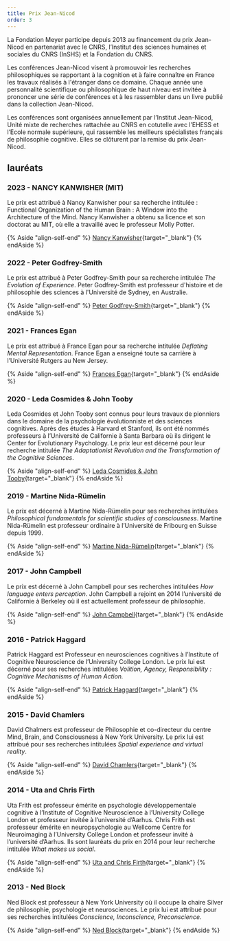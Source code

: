 ```yaml
---
title: Prix Jean-Nicod
order: 3
---
```


La Fondation Meyer participe depuis 2013 au financement du prix Jean-Nicod en partenariat avec le CNRS, l’Institut des sciences humaines et sociales du CNRS (InSHS) et la Fondation du CNRS.

Les conférences Jean-Nicod visent à promouvoir les recherches philosophiques se rapportant à la cognition et à faire connaître en France les travaux réalisés à l'étranger dans ce domaine. Chaque année une personnalité scientifique ou philosophique de haut niveau est invitée à prononcer une série de conférences et à les rassembler dans un livre publié dans la collection Jean-Nicod.

Les conférences sont organisées annuellement par l’Institut Jean-Nicod, Unité mixte de recherches rattachée au CNRS en cotutelle avec l’EHESS et l’Ecole normale supérieure, qui rassemble les meilleurs spécialistes français de philosophie cognitive. Elles se clôturent par la remise du prix Jean-Nicod.

## lauréats

### 2023 - <span>NANCY KANWISHER (MIT)</span>

Le prix est attribué à Nancy Kanwisher pour sa recherche intitulée : Functional Organization of the Human Brain : A Window into the Architecture of the Mind. Nancy Kanwisher a obtenu sa licence et son doctorat au MIT, où elle a travaillé avec le professeur Molly Potter.

{% Aside "align-self-end" %}
[Nancy Kanwisher](http://www.institutnicod.org/seminaires-colloques/prix-jean-nicod/conferences-et-prix-jean-nicod-2023/article/conferences-et-prix-jean-nicod-2023?lang=en&var_mode=calcul){target="\_blank"}
{% endAside %}

### 2022 - <span>Peter Godfrey-Smith</span>

Le prix est attribué à Peter Godfrey-Smith pour sa recherche intitulée _The Evolution of Experience_. Peter Godfrey-Smith est professeur d'histoire et de philosophie des sciences à l'Université de Sydney, en Australie.

{% Aside "align-self-end" %}
[Peter Godfrey-Smith](http://www.institutnicod.org/seminaires-colloques/prix-jean-nicod/conferences-et-prix-jean-nicod-2022/article/conferences-et-prix-jean-nicod-2022?lang=en&var_mode=calcul){target="\_blank"}
{% endAside %}

### 2021 - <span>Frances Egan</span>

Le prix est attribué à France Egan pour sa recherche intitulée _Deflating Mental Representation_. France Egan a enseigné toute sa carrière à l’Université Rutgers au New Jersey.

{% Aside "align-self-end" %}
[Frances Egan](http://www.institutnicod.org/seminaires-colloques/prix-jean-nicod/conferences-et-prix-jean-nicod-2021/article/jean-nicod-lectures-and-prize-2021?lang=en){target="\_blank"}
{% endAside %}

### 2020 - <span>Leda Cosmides & John Tooby</span>

Leda Cosmides et John Tooby sont connus pour leurs travaux de pionniers dans le domaine de la psychologie évolutionniste et des sciences cognitives. Après des études à Harvard et Stanford, ils ont été nommés professeurs à l’Université de Californie à Santa Barbara où ils dirigent le Center for Evolutionary Psychology. Le prix leur est décerné pour leur recherche intitulée *The Adaptationist Revolution and the Transformation of the Cognitive Sciences*.

{% Aside "align-self-end" %}
[Leda Cosmides & John Tooby](http://www.institutnicod.org/seminaires-colloques/prix-jean-nicod/recipiendaires-du-prix-jean-nicod-depuis-1993/conferences-et-prix-jean-nicod-2020/?lang=fr&var_mode=calcul){target="\_blank"}
{% endAside %}

### 2019 - <span>Martine Nida-Rümelin</span>

Le prix est décerné à Martine Nida-Rümelin pour ses recherches intitulées _Philosophical fundamentals for scientific studies of consciousness_. Martine Nida-Rümelin est professeur ordinaire à l’Université de Fribourg en Suisse depuis 1999.

{% Aside "align-self-end" %}
[Martine Nida-Rümelin](http://www.institutnicod.org/seminaires-colloques/prix-jean-nicod/recipiendaires-du-prix-jean-nicod-depuis-1993/m-nida-rumelin-2019/?lang=fr){target="\_blank"}
{% endAside %}

### 2017 - <span>John Campbell</span>

Le prix est décerné à John Campbell pour ses recherches intitulées _How language enters perception_. John Campbell a rejoint en 2014 l’université de Californie à Berkeley où il est actuellement professeur de philosophie.

{% Aside "align-self-end" %}
[John Campbell](http://www.institutnicod.org/seminaires-colloques/prix-jean-nicod/recipiendaires-du-prix-jean-nicod-depuis-1993/j-campbell-2017/?lang=fr){target="\_blank"}
{% endAside %}

### 2016 - <span>Patrick Haggard</span>

Patrick Haggard est Professeur en neurosciences cognitives à l’Institute of Cognitive Neuroscience de l’University College London. Le prix lui est décerné pour ses recherches intitulées _Volition, Agency, Responsibility : Cognitive Mechanisms of Human Action._

{% Aside "align-self-end" %}
[Patrick Haggard](http://www.institutnicod.org/seminaires-colloques/prix-jean-nicod/recipiendaires-du-prix-jean-nicod-depuis-1993/p-haggard-2016/?lang=fr){target="\_blank"}
{% endAside %}

### 2015 - <span>David Chamlers</span>

David Chalmers est professeur de Philosophie et co-directeur du centre Mind, Brain, and Consciousness à New York University. Le prix lui est attribué pour ses recherches intitulées _Spatial experience and virtual reality_.

{% Aside "align-self-end" %}
[David Chamlers](http://www.institutnicod.org/seminaires-colloques/prix-jean-nicod/recipiendaires-du-prix-jean-nicod-depuis-1993/d-chalmers-2015/?lang=fr){target="\_blank"}
{% endAside %}

### 2014 - <span>Uta and Chris Firth</span>

Uta Frith est professeur émérite en psychologie développementale cognitive à l’Institute of Cognitive Neuroscience à l’University College London et professeur invitée à l’université d’Aarhus. Chris Frith est professeur émérite en neuropsychologie au Wellcome Centre for Neuroimaging à l’University College London et professeur invité à l’université d’Aarhus. Ils sont lauréats du prix en 2014 pour leur recherche intitulée _What makes us social_.

{% Aside "align-self-end" %}
[Uta and Chris Firth](http://www.institutnicod.org/seminaires-colloques/prix-jean-nicod/recipiendaires-du-prix-jean-nicod-depuis-1993/c-u-frith-2014/?lang=fr){target="\_blank"}
{% endAside %}

### 2013 - <span>Ned Block</span>

Ned Block est professeur à New York University où il occupe la chaire Silver de philosophie, psychologie et neurosciences. Le prix lui est attribué pour ses recherches intitulées _Conscience, Inconscience, Preconscience_.

{% Aside "align-self-end" %}
[Ned Block](http://www.institutnicod.org/seminaires-colloques/prix-jean-nicod/recipiendaires-du-prix-jean-nicod-depuis-1993/n-block/?lang=fr){target="\_blank"}
{% endAside %}
